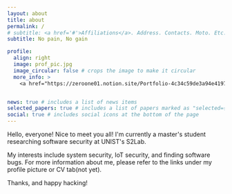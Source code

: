 ```yaml
---
layout: about
title: about
permalink: /
# subtitle: <a href='#'>Affiliations</a>. Address. Contacts. Moto. Etc.
subtitle: No pain, No gain

profile:
  align: right
  image: prof_pic.jpg
  image_circular: false # crops the image to make it circular
  more_info: >
    <a href="https://zeroone01.notion.site/Portfolio-4c34c59de3a94e41977d34d0ff5f18cb">More information</a>


news: true # includes a list of news items
selected_papers: true # includes a list of papers marked as "selected={true}"
social: true # includes social icons at the bottom of the page
---
```



Hello, everyone! Nice to meet you all! I'm currently a master's student researching software security at UNIST's S2Lab.

My interests include system security, IoT security, and finding software bugs. For more information about me, please refer to the links under my profile picture or CV tab(not yet).

Thanks, and happy hacking!




<!-- Write your biography here. Tell the world about yourself. Link to your favorite [subreddit](http://reddit.com). You can put a picture in, too. The code is already in, just name your picture `prof_pic.jpg` and put it in the `img/` folder.

Put your address / P.O. box / other info right below your picture. You can also disable any of these elements by editing `profile` property of the YAML header of your `_pages/about.md`. Edit `_bibliography/papers.bib` and Jekyll will render your [publications page](/al-folio/publications/) automatically.

Link to your social media connections, too. This theme is set up to use [Font Awesome icons](https://fontawesome.com/) and [Academicons](https://jpswalsh.github.io/academicons/), like the ones below. Add your Facebook, Twitter, LinkedIn, Google Scholar, or just disable all of them. -->
